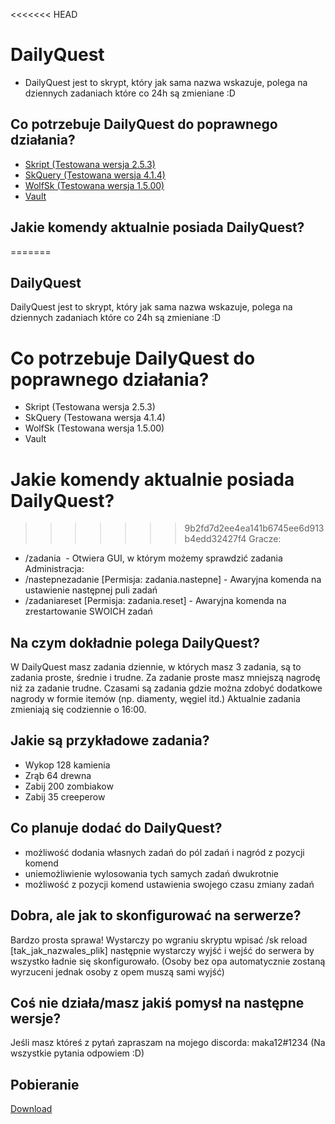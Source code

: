 <<<<<<< HEAD
# DailyQuest
- DailyQuest jest to skrypt, który jak sama nazwa wskazuje, polega na dziennych zadaniach które co 24h są zmieniane :D 
## Co potrzebuje DailyQuest do poprawnego działania?
- [Skript (Testowana wersja 2.5.3)](https://github.com/SkriptLang/Skript/releases) 
- [SkQuery (Testowana wersja 4.1.4)](https://www.spigotmc.org/resources/skquery-1-9-1-16.36631/?__cf_chl_jschl_tk__=pmd_f222a7f7b1b0fa15fb86280649aa89d515cc0ec3-1628766827-0-gqNtZGzNAfijcnBszQi6)
- [WolfSk (Testowana wersja 1.5.00)](https://www.spigotmc.org/resources/wolfsk.77943/)
- [Vault](https://www.spigotmc.org/resources/vault.34315/?__cf_chl_jschl_tk__=pmd_1b089ca95e1f744d6aaf188000f45eb665513731-1628264500-0-gqNtZGzNAeKjcnBszQZ6)
## Jakie komendy aktualnie posiada DailyQuest?
=======
## DailyQuest
DailyQuest jest to skrypt, który jak sama nazwa wskazuje, polega na dziennych zadaniach które co 24h są zmieniane :D 
# Co potrzebuje DailyQuest do poprawnego działania?
- Skript (Testowana wersja 2.5.3)
- SkQuery (Testowana wersja 4.1.4)
- WolfSk (Testowana wersja 1.5.00)
- Vault
# Jakie komendy aktualnie posiada DailyQuest?
>>>>>>> 9b2fd7d2ee4ea141b6745ee6d913b4edd32427f4
Gracze:
- /zadania  - Otwiera GUI, w którym możemy sprawdzić zadania
Administracja:
- /nastepnezadanie [Permisja: zadania.nastepne] - Awaryjna komenda na ustawienie następnej puli zadań
- /zadaniareset [Permisja: zadania.reset] - Awaryjna komenda na zrestartowanie SWOICH zadań
## Na czym dokładnie polega DailyQuest?
W DailyQuest masz zadania dziennie, w których masz 3 zadania, są to zadania proste, średnie i trudne.
Za zadanie proste masz mniejszą nagrodę niż za zadanie trudne.
Czasami są zadania gdzie można zdobyć dodatkowe nagrody w formie itemów (np. diamenty, węgiel itd.)
Aktualnie zadania zmieniają się codziennie o 16:00.
## Jakie są przykładowe zadania?
- Wykop 128 kamienia
- Zrąb 64 drewna
- Zabij 200 zombiakow
- Zabij 35 creeperow
## Co planuje dodać do DailyQuest?
- możliwość dodania własnych zadań do pól zadań i nagród z pozycji komend
- uniemożliwienie wylosowania tych samych zadań dwukrotnie
- możliwość z pozycji komend ustawienia swojego czasu zmiany zadań
## Dobra, ale jak to skonfigurować na serwerze?
Bardzo prosta sprawa! Wystarczy po wgraniu skryptu wpisać /sk reload [tak_jak_nazwales_plik] następnie wystarczy wyjść i wejść do serwera by wszystko ładnie się skonfigurowało. (Osoby bez opa automatycznie zostaną wyrzuceni jednak osoby z opem muszą sami wyjść)
## Coś nie działa/masz jakiś pomysł na następne wersje?
Jeśli masz któreś z pytań zapraszam na mojego discorda: maka12#1234
(Na wszystkie pytania odpowiem :D)
## Pobieranie
[Download](https://github.com/maka12v/DailyQuest/releases/tag/v1.0)

